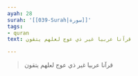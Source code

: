 ```yaml
---
ayah: 28
surah: '[[039-Surah|سورة]]'
tags:
- quran
text: قرآنا عربيا غير ذي عوج لعلهم يتقون

---
```

> قرآنا عربيا غير ذي عوج لعلهم يتقون
